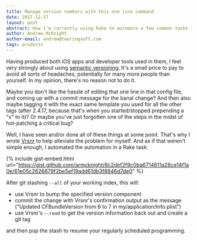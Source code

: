 ```yaml
---
title: Manage version numbers with this one line command
date: 2017-12-17
layout: post
abstract: How I'm currently using Rake to automate a few common tasks I carry out to manage my iOS apps' version numbers.
author: Andrew McKnight
author-email: andrew@tworingsoft.com
tags: products
---
```


Having produced both iOS apps and developer tools used in them, I feel very strongly about using [semantic versioning](https://semver.org). It's a small price to pay to avoid all sorts of headaches, potentially for many more people than yourself. In my opinion, there's no reason not to do it. 

Maybe you don't like the hassle of editing that one line in that config file, and coming up with a commit message for the banal change? And then also maybe tagging it with the exact same template you used for all the other tags (after 2.4.17, because that's when you started/stopped prepending a "v" to it)? Or maybe you've just forgotten one of the steps in the midst of hot-patching a critical bug?

Well, I have seen and/or done all of these things at some point. That's why I wrote [Vrsnr](https://github.com/tworingsoft/vrsnr) to help alleviate the problem for myself. And as if that weren't simple enough, I automated the automation in a Rake task:

{% include gist-embed.html url="https://gist.github.com/armcknight/8c2def2f9c0ba6714611a28ce14f1a0e/61e05c2626679f2be5ef19add61db3f8846d7de0" %}

After git stashing `--all` of your working index, this will:

- use Vrsnr to bump the specified version component
- commit the change with Vrsnr's confirmation output as the message ("Updated CFBundleVersion from 6 to 7 in my/application/Info.plist")
- use Vrsnr's `--read` to get the version information back out and create a git tag

and then pop the stash to resume your regularly scheduled programming.
